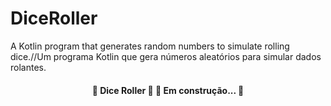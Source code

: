 # DiceRoller
A Kotlin program that generates random numbers to simulate rolling dice.//Um programa Kotlin que gera números aleatórios para simular dados rolantes.

<h4 align="center"> 
	🚧  Dice Roller 🎲 🚀 Em construção...  🚧
</h4>

